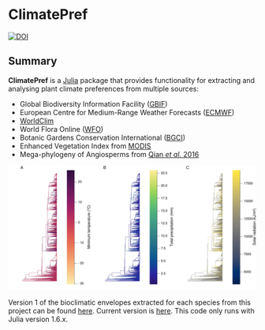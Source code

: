 # ClimatePref

[![DOI](https://zenodo.org/badge/480425198.svg)](https://zenodo.org/badge/latestdoi/480425198)

## Summary

**ClimatePref** is a [Julia](http://www.julialang.org) package that provides functionality for extracting and analysing plant climate preferences from multiple sources:

- Global Biodiversity Information Facility ([GBIF](https://www.gbif.org))
- European Centre for Medium-Range Weather Forecasts ([ECMWF](https://www.ecmwf.int))
- [WorldClim](https://worldclim.org)
- World Flora Online ([WFO](https://www.worldfloraonline.org))
- Botanic Gardens Conservation International ([BGCI](https://www.bgci.org))
- Enhanced Vegetation Index from [MODIS](https://modis.gsfc.nasa.gov)
- Mega-phylogeny of Angiosperms from [Qian *et al.* 2016](https://doi.org/10.1093/jpe/rtv047)

![](docs/tree.jpg)

Version 1 of the bioclimatic envelopes extracted for each species from this project can be found [here](https://catalogue.ceh.ac.uk/documents/ca339c86-3674-4030-b891-35326e71141e). Current version is [here](https://github.com/NaturalHistoryMuseum/plant-traits). This code only runs with Julia version 1.6.x.
